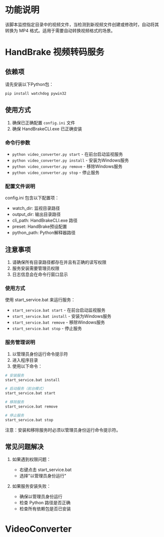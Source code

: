 # 功能说明
该脚本监控指定目录中的视频文件，当检测到新视频文件创建或修改时，自动将其转换为 MP4 格式。适用于需要自动转换视频格式的场景。

# HandBrake 视频转码服务

## 依赖项
请先安装以下Python包：
```bash
pip install watchdog pywin32
```

## 使用方式

1. 确保已正确配置 `config.ini` 文件
2. 确保 HandBrakeCLI.exe 已正确安装

### 命令行参数

- `python video_converter.py start` - 在前台启动监视服务
- `python video_converter.py install` - 安装为Windows服务
- `python video_converter.py remove` - 移除Windows服务
- `python video_converter.py stop` - 停止服务

### 配置文件说明

config.ini 包含以下配置项：

- watch_dir: 监视目录路径
- output_dir: 输出目录路径
- cli_path: HandBrakeCLI.exe 路径
- preset: HandBrake预设配置
- python_path: Python解释器路径

## 注意事项

1. 请确保所有目录路径都存在并且有正确的读写权限
2. 服务安装需要管理员权限
3. 日志信息会在命令行窗口显示

### 使用方式

使用 start_service.bat 来运行服务：
- `start_service.bat start` - 在前台启动监视服务
- `start_service.bat install` - 安装为Windows服务
- `start_service.bat remove` - 移除Windows服务
- `start_service.bat stop` - 停止服务

### 服务管理说明

1. 以管理员身份运行命令提示符
2. 进入程序目录
3. 使用以下命令：

```bash
# 安装服务
start_service.bat install

# 启动服务（前台模式）
start_service.bat start

# 移除服务
start_service.bat remove

# 停止服务
start_service.bat stop
```

注意：安装和移除服务时必须以管理员身份运行命令提示符。

## 常见问题解决

1. 如果遇到权限问题：
   - 右键点击 start_service.bat
   - 选择"以管理员身份运行"

2. 如果服务安装失败：
   - 确保以管理员身份运行
   - 检查 Python 路径是否正确
   - 检查所有依赖包是否已安装
# VideoConverter
